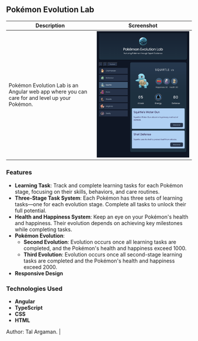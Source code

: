 ## Pokémon Evolution Lab

| Description                                                                                     | Screenshot                                                                                          |
|-------------------------------------------------------------------------------------------------|----------------------------------------------------------------------------------------------------|
| Pokémon Evolution Lab is an Angular web app where you can care for and level up your Pokémon.   | ![Pokemon Lab Screenshot](./src/assets/pokemon-lab-screen.png)                             
### Features

- **Learning Task**: Track and complete learning tasks for each Pokémon stage, focusing on their skills, behaviors, and care routines.
- **Three-Stage Task System**: Each Pokémon has three sets of learning tasks—one for each evolution stage. Complete all tasks to unlock their full potential.
- **Health and Happiness System**: Keep an eye on your Pokémon's health and happiness. Their evolution depends on achieving key milestones while completing tasks.
- **Pokémon Evolution**:
  - **Second Evolution**: Evolution occurs once all learning tasks are completed, and the Pokémon's health and happiness exceed 1000.
  - **Third Evolution**: Evolution occurs once all second-stage learning tasks are completed and the Pokémon's health and happiness exceed 2000.
- **Responsive Design**

### Technologies Used

- **Angular**
- **TypeScript**
- **CSS**
- **HTML**

Author: Tal Argaman.
        |
